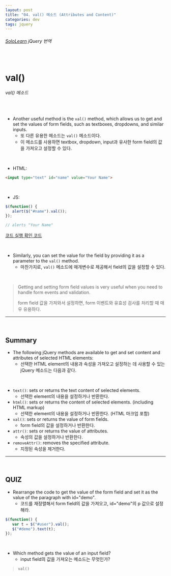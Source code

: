 ```yaml
---
layout: post
title: "04. val() 메소드 (Attributes and Content)"
categories: dev
tags: jquery
---
```


###### [SoloLearn](www.sololearn.com) jQuery 번역

<br>

# val()

###### val() 메소드

<br>

- Another useful method is the `val()` method, which allows us to get and set the values of form fields, such as textboxes, dropdowns, and similar inputs.
  - 또 다른 유용한 메소드는 `val()` 메소드이다.
  - 이 메소드를 사용하면 textbox, dropdown, input과 유사한 form field의 값을 가져오고 설정할 수 있다.

<br>

- HTML:

```html
<input type="text" id="name" value="Your Name">
```

<br>

- JS:

```js
$(function() {
   alert($("#name").val());
});

// alerts "Your Name"
```

[코드 실행 확인 코드](https://code.sololearn.com/1110/#js)

<br>

- Similarly, you can set the value for the field by providing it as a parameter to the `val()` method.
  - 마찬가지로, `val()` 메소드에 매개변수로 제공해서 field의 값을 설정할 수 있다.

<br>

> Getting and setting form field values is very useful when you need to handle form events and validation.
>
> form field 값을 가져와서 설정하면, form 이벤트와 유효성 검사를 처리할 때 매우 유용하다.

------

<br>

## Summary

- The following jQuery methods are available to get and set content and attributes of selected HTML elements:
  - 선택한 HTML element의 내용과 속성을 가져오고 설정하는 데 사용할 수 있는 jQuery 메소드는 다음과 같다.

<br>

- `text()`: sets or returns the text content of selected elements.
  - 선택한 element의 내용을 설정하거나 반환한다.
- `html()`: sets or returns the content of selected elements. (including HTML markup)
  - 선택한 element의 내용을 설정하거나 반환한다. (HTML 마크업 포함)
- `val()`: sets or returns the value of form fields.
  - form field의 값을 설정하거나 반환한다.
- `attr()`: sets or returns the value of attributes.
  - 속성의 값을 설정하거나 반환한다.
- `removeAttr()`: removes the specified attribute.
  - 지정된 속성을 제거한다.

------

<br>

## QUIZ

- Rearrange the code to get the value of the form field and set it as the value of the paragraph with id="demo".
  - 코드를 재정렬해서 form field의 값을 가져오고, id="demo"의 p 값으로 설정해라.

```js
$(function() {
   var t = $("#user").val();
   $("#demo").text(t);
});
```

<br>

- Which method gets the value of an input field?
  - input field의 값을 가져오는 메소드는 무엇인가?

> `val()`

<br>
